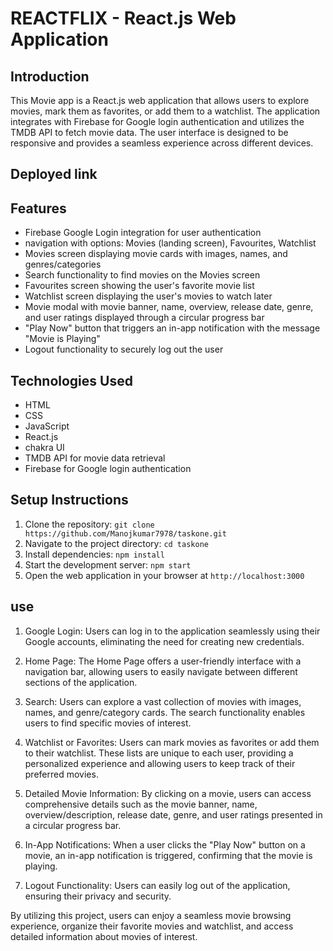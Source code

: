 # REACTFLIX - React.js Web Application


## Introduction
This Movie app is a React.js web application that allows users to explore movies, mark them as favorites, or add them to a watchlist. The application integrates with Firebase for Google login authentication and utilizes the TMDB API to fetch movie data. The user interface is designed to be responsive and provides a seamless experience across different devices.

## Deployed link



## Features

- Firebase Google Login integration for user authentication
- navigation with options: Movies (landing screen), Favourites, Watchlist
- Movies screen displaying movie cards with images, names, and genres/categories
- Search functionality to find movies on the Movies screen
- Favourites screen showing the user's favorite movie list
- Watchlist screen displaying the user's movies to watch later
- Movie modal with movie banner, name, overview, release date, genre, and user ratings displayed through a circular progress bar
- "Play Now" button that triggers an in-app notification with the message "Movie is Playing"
- Logout functionality to securely log out the user


## Technologies Used

- HTML
- CSS
- JavaScript
- React.js
- chakra UI
- TMDB API for movie data retrieval
- Firebase for Google login authentication

## Setup Instructions

1. Clone the repository: `git clone https://github.com/Manojkumar7978/taskone.git`
2. Navigate to the project directory: `cd taskone`
3. Install dependencies: `npm install`
5. Start the development server: `npm start`
6. Open the web application in your browser at `http://localhost:3000`


## use
1. Google Login: Users can log in to the application seamlessly using their Google accounts, eliminating the need for creating new credentials.

2. Home Page: The Home Page offers a user-friendly interface with a navigation bar, allowing users to easily navigate between different sections of the application.

3. Search: Users can explore a vast collection of movies with images, names, and genre/category cards. The search functionality enables users to find specific movies of interest.

4. Watchlist or Favorites: Users can mark movies as favorites or add them to their watchlist. These lists are unique to each user, providing a personalized experience and allowing users to keep track of their preferred movies.

5. Detailed Movie Information: By clicking on a movie, users can access comprehensive details such as the movie banner, name, overview/description, release date, genre, and user ratings presented in a circular progress bar.

6. In-App Notifications: When a user clicks the "Play Now" button on a movie, an in-app notification is triggered, confirming that the movie is playing.

7. Logout Functionality: Users can easily log out of the application, ensuring their privacy and security.

By utilizing this project, users can enjoy a seamless movie browsing experience, organize their favorite movies and watchlist, and access detailed information about movies of interest.




